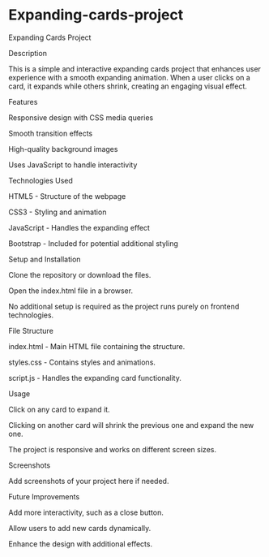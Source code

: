 # Expanding-cards-project
Expanding Cards Project

Description

This is a simple and interactive expanding cards project that enhances user experience with a smooth expanding animation. When a user clicks on a card, it expands while others shrink, creating an engaging visual effect.

Features

Responsive design with CSS media queries

Smooth transition effects

High-quality background images

Uses JavaScript to handle interactivity

Technologies Used

HTML5 - Structure of the webpage

CSS3 - Styling and animation

JavaScript - Handles the expanding effect

Bootstrap - Included for potential additional styling

Setup and Installation

Clone the repository or download the files.

Open the index.html file in a browser.

No additional setup is required as the project runs purely on frontend technologies.

File Structure

index.html - Main HTML file containing the structure.

styles.css - Contains styles and animations.

script.js - Handles the expanding card functionality.

Usage

Click on any card to expand it.

Clicking on another card will shrink the previous one and expand the new one.

The project is responsive and works on different screen sizes.

Screenshots

Add screenshots of your project here if needed.

Future Improvements

Add more interactivity, such as a close button.

Allow users to add new cards dynamically.

Enhance the design with additional effects.
